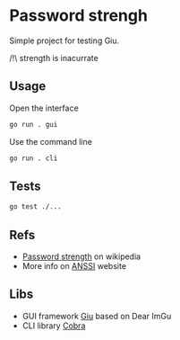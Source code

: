 # Password strengh

Simple project for testing Giu.

/!\ strength is inacurrate

## Usage

Open the interface

```sh
go run . gui
```

Use the command line

```sh
go run . cli
```

## Tests

```sh
go test ./...
```

## Refs

* [Password strength](https://en.wikipedia.org/wiki/Password_strength) on wikipedia
* More info on [ANSSI](https://www.ssi.gouv.fr/administration/precautions-elementaires/calculer-la-force-dun-mot-de-passe/) website

## Libs

* GUI framework [Giu](https://pkg.go.dev/github.com/AllenDang/giu) based on Dear ImGu
* CLI library [Cobra](https://github.com/spf13/cobra)